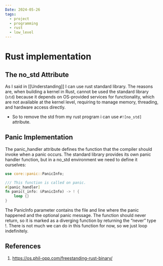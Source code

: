 ```yaml
---
Date: 2024-05-26
tags:
  - project
  - programming
  - rust
  - low_level
---
```

# Rust   implementation
## The no_std Attribute
As I said in [[Understanding]] I can use rust standard library. The reasons are, when building a kernel in Rust, cannot be used the standard library (`std`) because it depends on OS-provided services for functionality, which are not available at the kernel level, requiring  to manage memory, threading, and hardware access directly.
- So to remove the std from my rust program i can use `#![no_std]` attribute. 
## Panic Implementation
The panic_handler attribute defines the function that the compiler should invoke when a panic occurs. The standard library provides its own panic handler function, but in a no_std environment we need to define it ourselves:
```rust
use core::panic::PanicInfo;

/// This function is called on panic.
#[panic_handler]
fn panic(_info: &PanicInfo) -> ! {
    loop {}
}
```
The PanicInfo parameter contains the file and line where the panic happened and the optional panic message. The function should never return, so it is marked as a diverging function by returning the “never” type !. There is not much we can do in this function for now, so we just loop indefinitely.





## References 
1. https://os.phil-opp.com/freestanding-rust-binary/